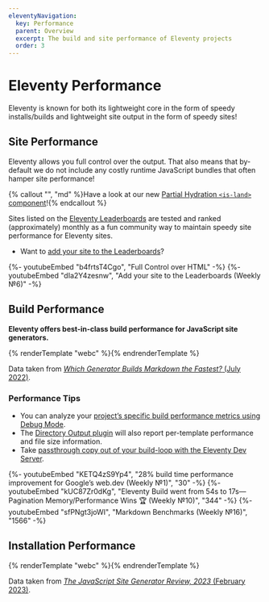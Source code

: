 ```yaml
---
eleventyNavigation:
  key: Performance
  parent: Overview
  excerpt: The build and site performance of Eleventy projects
  order: 3
---
```

# Eleventy Performance

Eleventy is known for both its lightweight core in the form of speedy installs/builds and lightweight site output in the form of speedy sites!

## Site Performance

Eleventy allows you full control over the output. That also means that by-default we do not include any costly runtime JavaScript bundles that often hamper site performance!

{% callout "", "md" %}Have a look at our new [Partial Hydration `<is-land>` component](/docs/plugins/partial-hydration/)!{% endcallout %}

Sites listed on the [Eleventy Leaderboards](/speedlify/) are tested and ranked (approximately) monthly as a fun community way to maintain speedy site performance for Eleventy sites.

* Want to [add your site to the Leaderboards](/docs/leaderboards-add/)?

<div class="youtube-related">
  {%- youtubeEmbed "b4frtsT4Cgo", "Full Control over HTML" -%}
  {%- youtubeEmbed "dIa2Y4zesnw", "Add your site to the Leaderboards (Weekly №6)" -%}
</div>

## Build Performance

**Eleventy offers best-in-class build performance for JavaScript site generators.**

<div>{% renderTemplate "webc" %}<build-comparison @show-all></build-comparison>{% endrenderTemplate %}</div>

Data taken from [_Which Generator Builds Markdown the Fastest?_ (July 2022)](https://www.zachleat.com/web/build-benchmark/#benchmark-results).

### Performance Tips

* You can analyze your [project’s specific build performance metrics using Debug Mode](/docs/debug-performance/).
* The [Directory Output plugin](/docs/plugins/directory-output/) will also report per-template performance and file size information.
* Take [passthrough copy out of your build-loop with the Eleventy Dev Server](/docs/copy/#emulate-passthrough-copy-during-serve).

<div class="youtube-related">
  {%- youtubeEmbed "KETQ4zS9Yp4", "28% build time performance improvement for Google’s web.dev (Weekly №1)", "30" -%}
  {%- youtubeEmbed "kUC87Zr0dKg", "Eleventy Build went from 54s to 17s—Pagination Memory/Performance Wins 🏆 (Weekly №10)", "344" -%}
  {%- youtubeEmbed "sfPNgt3joWI", "Markdown Benchmarks (Weekly №16)", "1566" -%}
</div>

## Installation Performance

<div>{% renderTemplate "webc" %}<install-comparison></install-comparison>{% endrenderTemplate %}</div>

Data taken from [_The JavaScript Site Generator Review, 2023_ (February 2023)](https://www.zachleat.com/web/site-generator-review/).